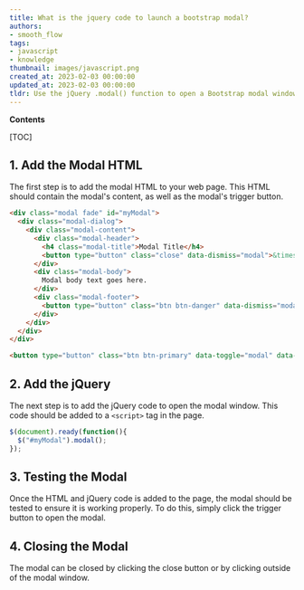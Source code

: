 ```yaml
---
title: What is the jquery code to launch a bootstrap modal?
authors:
- smooth_flow
tags:
- javascript
- knowledge
thumbnail: images/javascript.png
created_at: 2023-02-03 00:00:00
updated_at: 2023-02-03 00:00:00
tldr: Use the jQuery .modal() function to open a Bootstrap modal window.
---
```


**Contents**

[TOC]

## 1. Add the Modal HTML

The first step is to add the modal HTML to your web page. This HTML should contain the modal's content, as well as the modal's trigger button.

```html
<div class="modal fade" id="myModal">
  <div class="modal-dialog">
    <div class="modal-content">
      <div class="modal-header">
        <h4 class="modal-title">Modal Title</h4>
        <button type="button" class="close" data-dismiss="modal">&times;</button>
      </div>
      <div class="modal-body">
        Modal body text goes here.
      </div>
      <div class="modal-footer">
        <button type="button" class="btn btn-danger" data-dismiss="modal">Close</button>
      </div>
    </div>
  </div>
</div>

<button type="button" class="btn btn-primary" data-toggle="modal" data-target="#myModal">Open Modal</button>
```

## 2. Add the jQuery

The next step is to add the jQuery code to open the modal window. This code should be added to a `<script>` tag in the page.

```javascript
$(document).ready(function(){
  $("#myModal").modal();
});
```

## 3. Testing the Modal

Once the HTML and jQuery code is added to the page, the modal should be tested to ensure it is working properly. To do this, simply click the trigger button to open the modal.

## 4. Closing the Modal

The modal can be closed by clicking the close button or by clicking outside of the modal window.
